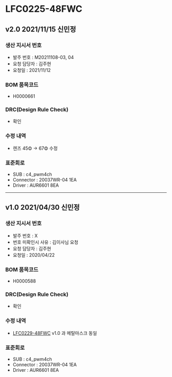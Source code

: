 # LFC0225-48FWC

## v2.0 2021/11/15 신민정

### 생산 지시서 번호
* 발주 번호 : M20211108-03, 04
* 요청 담당자 : 김주현
* 요청일 : 2021/11/12

###  BOM 품목코드
* H0000661

### DRC(Design Rule Check)
* 확인

### 수정 내역
* 렌즈 45Φ → 67Φ 수정

### 표준회로
* SUB : c4_pwm4ch
* Connector : 20037WR-04 1EA
* Driver : AUR6601 8EA

----------

## v1.0 2021/04/30 신민정

### 생산 지시서 번호
* 발주 번호 : X
* 번호 미확인시 사유 : 김이사님 요청
* 요청 담당자 : 김주현
* 요청일 : 2020/04/22

###  BOM 품목코드
* H0000588

### DRC(Design Rule Check)
* 확인

### 수정 내역
* [LFC0229-48FWC](../../lfc0229/lfc0229-48fwc/LFC0229-48FWC.md) v1.0 과 메탈마스크 동일

### 표준회로
* SUB : c4_pwm4ch
* Connector : 20037WR-04 1EA
* Driver : AUR6601 8EA
